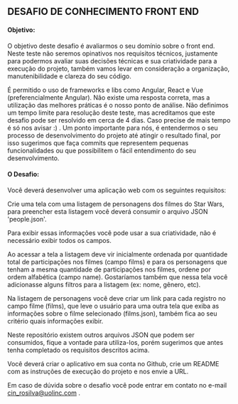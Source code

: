 ## DESAFIO DE CONHECIMENTO FRONT END

#### Objetivo:

O objetivo deste desafio é avaliarmos o seu domínio sobre o front end.
Neste teste não seremos opinativos nos requisitos técnicos, justamente para podermos avaliar suas decisões técnicas e sua criatividade para a execução do projeto, também vamos levar em consideração a organização, manutenibilidade e clareza do seu código.

É permitido o uso de frameworks e libs como Angular, React e Vue (preferencialmente Angular).
Não existe uma resposta correta, mas a utilização das melhores práticas é o nosso ponto de análise.
Não definimos um tempo limite para resolução deste teste, mas acreditamos que este desafio pode ser resolvido em cerca de 4 dias.
Caso precise de mais tempo é só nos avisar :) .
Um ponto importante para nós, é entendermos o seu processo de desenvolvimento do projeto até atingir o resultado final, por isso sugerimos que faça commits que representem pequenas funcionalidades ou que possibilitem o fácil entendimento do seu desenvolvimento.


#### O Desafio:
Você deverá desenvolver uma aplicação web com os seguintes requisitos:

Crie uma tela com uma listagem de personagens dos filmes do Star Wars, para preencher esta listagem você deverá consumir o arquivo JSON 'people.json'.

Para exibir essas informações você pode usar a sua criatividade, não é necessário exibir todos os campos.

Ao acessar a tela a listagem deve vir inicialmente ordenada por quantidade total de participações nos filmes (campo films) e para os personagens que tenham a mesma quantidade de participações nos filmes, ordene por ordem alfabética (campo name).
Gostaríamos também que nessa tela você adicionasse alguns filtros para a listagem (ex: nome, gênero, etc).

Na listagem de personagens você deve criar um link para cada registro no campo filme (films), que leve o usuário para uma outra tela que exiba as informações sobre o filme selecionado (films.json), também fica ao seu critério quais informações exibir.

Neste repositório existem outros arquivos JSON que podem ser consumidos, fique a vontade para utiliza-los, porém sugerimos que antes tenha completado os requisitos descritos acima.

Você deverá criar o aplicativo em sua conta no Github, crie um README com as instruções de execução do projeto e nos envie a URL.

Em caso de dúvida sobre o desafio você pode entrar em contato no e-mail cin_rosilva@uolinc.com .